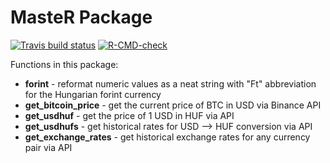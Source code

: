 # MasteR Package

<!-- badges: start -->
[![Travis build status](https://travis-ci.com/joyce-john/CEU-mr.svg?branch=forint_test)](https://travis-ci.com/joyce-john/CEU-mr)
[![R-CMD-check](https://github.com/joyce-john/CEU-mr/workflows/R-CMD-check/badge.svg)](https://github.com/joyce-john/CEU-mr/actions)
<!-- badges: end -->


Functions in this package:  
+ **forint** - reformat numeric values as a neat string with "Ft" abbreviation for the Hungarian forint currency  
+ **get_bitcoin_price** - get the current price of BTC in USD via Binance API  
+ **get_usdhuf** - get the price of 1 USD in HUF via API  
+ **get_usdhufs** - get historical rates for USD --> HUF conversion via API  
+ **get_exchange_rates** - get historical exchange rates for any currency pair via API  
